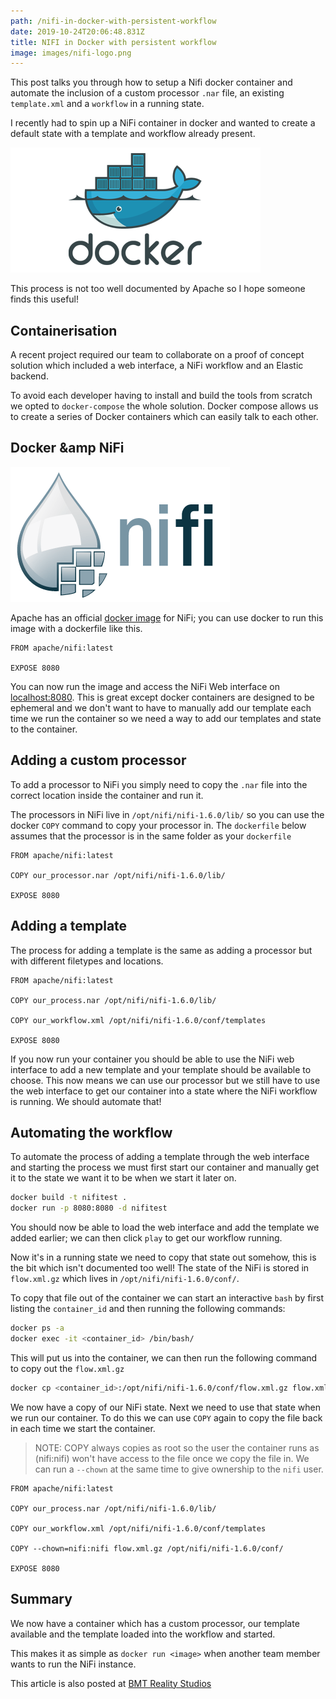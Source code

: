 ```yaml
---
path: /nifi-in-docker-with-persistent-workflow
date: 2019-10-24T20:06:48.831Z
title: NIFI in Docker with persistent workflow
image: images/nifi-logo.png
---
```


This post talks you through how to setup a Nifi docker container and automate the inclusion of a custom processor `.nar` file, an existing `template.xml` and a `workflow` in a running state.

<!-- end -->

I recently had to spin up a NiFi container in docker and wanted to create a default state with a template and workflow already present.

![Docker logo](images/docker-logo.png)

This process is not too well documented by Apache so I hope someone finds this useful!

## Containerisation

A recent project required our team to collaborate on a proof of concept solution which included a web interface, a NiFi workflow and an Elastic backend.

To avoid each developer having to install and build the tools from scratch we opted to `docker-compose` the whole solution. Docker compose allows us to create a series of Docker containers which can easily talk to each other.

## Docker &amp NiFi

![NiFi logo](images/nifi-logo.png)

Apache has an official [docker image](https://hub.docker.com/r/apache/nifi/) for NiFi; you can use docker to run this image with a dockerfile like this.

```docker
FROM apache/nifi:latest

EXPOSE 8080
```

You can now run the image and access the NiFi Web interface on [localhost:8080](http://localhost:8080). This is great except docker containers are designed to be ephemeral and we don't want to have to manually add our template each time we run the container so we need a way to add our templates and state to the container.

## Adding a custom processor

To add a processor to NiFi you simply need to copy the `.nar` file into the correct location inside the container and run it.

The processors in NiFi live in `/opt/nifi/nifi-1.6.0/lib/` so you can use the docker `COPY` command to copy your processor in. The `dockerfile` below assumes that the processor is in the same folder as your `dockerfile`

```docker
FROM apache/nifi:latest

COPY our_processor.nar /opt/nifi/nifi-1.6.0/lib/

EXPOSE 8080
```

## Adding a template

The process for adding a template is the same as adding a processor but with different filetypes and locations.

```docker
FROM apache/nifi:latest

COPY our_process.nar /opt/nifi/nifi-1.6.0/lib/

COPY our_workflow.xml /opt/nifi/nifi-1.6.0/conf/templates

EXPOSE 8080
```

If you now run your container you should be able to use the NiFi web interface to add a new template and your template should be available to choose. This now means we can use our processor but we still have to use the web interface to get our container into a state where the NiFi workflow is running. We should automate that!

## Automating the workflow

To automate the process of adding a template through the web interface and starting the process we must first start our container and manually get it to the state we want it to be when we start it later on.

```bash
docker build -t nifitest .
docker run -p 8080:8080 -d nifitest
```

You should now be able to load the web interface and add the template we added earlier; we can then click `play` to get our workflow running.

Now it's in a running state we need to copy that state out somehow, this is the bit which isn't documented too well! The state of the NiFi is stored in `flow.xml.gz` which lives in `/opt/nifi/nifi-1.6.0/conf/`.

To copy that file out of the container we can start an interactive `bash` by first listing the `container_id` and then running the following commands:

```bash
docker ps -a
docker exec -it <container_id> /bin/bash/
```

This will put us into the container, we can then run the following command to copy out the `flow.xml.gz`

```bash
docker cp <container_id>:/opt/nifi/nifi-1.6.0/conf/flow.xml.gz flow.xml.gz
```

We now have a copy of our NiFi state. Next we need to use that state when we run our container. To do this we can use `COPY` again to copy the file back in each time we start the container.

> NOTE: COPY always copies as root so the user the container runs as (nifi:nifi) won't have access to the file once we copy the file in. We can run a `--chown` at the same time to give ownership to the `nifi` user.

```docker
FROM apache/nifi:latest

COPY our_process.nar /opt/nifi/nifi-1.6.0/lib/

COPY our_workflow.xml /opt/nifi/nifi-1.6.0/conf/templates

COPY --chown=nifi:nifi flow.xml.gz /opt/nifi/nifi-1.6.0/conf/

EXPOSE 8080
```

## Summary

We now have a container which has a custom processor, our template available and the template loaded into the workflow and started.

This makes it as simple as `docker run <image>` when another team member wants to run the NiFi instance.

This article is also posted at [BMT Reality Studios](https://www.bmtrealitystudios.com/dockerising-nifi/)
